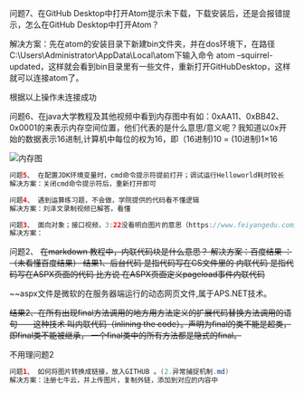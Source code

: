 问题7、在GitHub Desktop中打开Atom提示未下载，下载安装后，还是会报错提示，怎么在GitHub Desktop中打开Atom？

解决方案：先在atom的安装目录下新建bin文件夹，并在dos环境下，在路径C:\Users\Administrator\AppData\Local\atom下输入命令 atom –squirrel-updated，这样就会看到bin目录里有一些文件，重新打开GitHubDesktop，这样就可以连接atom了。

根据以上操作未连接成功


问题6、在java大学教程及其他视频中看到内存图中有如：0xAA11、0xBB42、0x0001的来表示内存空间位置，他们代表的是什么意思/意义呢？我知道以0x开始的数据表示16进制,计算机中每位的权为16，即（16进制)10 = (10进制)1×16

![内存图](http://p8eerbuco.bkt.clouddn.com/%E5%BE%AE%E4%BF%A1%E6%88%AA%E5%9B%BE_20180508190642.png)

```java
问题5、 在配置JDK环境变量时，cmd命令提示符提前打开；调试运行Helloworld耗时较长
解决方案：关闭cmd命令提示符后，重新打开即可

问题4、 遇到运算练习题，不会做，学院提供的代码看不懂逻辑
解决方案：刘泽文录制视频已解答，看懂

问题3、 面向对象；接口视频，3:22没看明白图片的意思（https://www.feiyangedu.com/section/1aq3t52jr0ag0830001m）
解决方案：
```
问题2、 ~~在markdown 教程中，内联代码块是什么意思？
解决方案：百度结果 ：（未看懂百度结果）
结果1、后台代码 是指代码写在CS文件里的
内联代码 是指代码写在ASPX页面的代码
比方说 在ASPX页面定义pageload事件内联代码~~
  <script   language="C#"   runat="server">   
    void   Page_Load(object   sender,   EventArgs   e)   
    {   
        //要执行的代码   
    }   
  </script>

~~aspx文件是微软的在服务器端运行的动态网页文件,属于APS.NET技术。

~~结果2、在所有出现final方法调用的地方用方法定义的扩展代码替换方法调用的语句——这种技术
叫内联代码（inlining the code）。声明为final的类不能是超类，即final类不能被继承，
一个final类中的所有方法都是隐式的final。~~

不用理问题2

```java
问题1、 如何将图片转换成链接，放入GITHUB 。(2.异常捕捉机制.md)
解决方案：注册七牛云，并上传图片，复制外链，添加到对应的内容中

```

